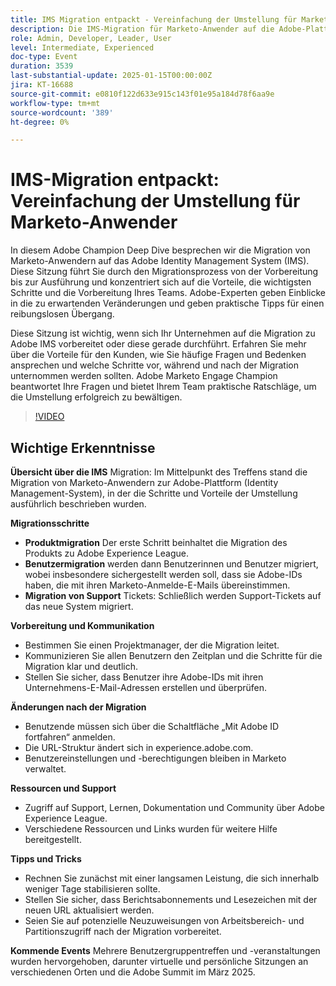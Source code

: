 ```yaml
---
title: IMS Migration entpackt - Vereinfachung der Umstellung für Marketo-Anwender
description: Die IMS-Migration für Marketo-Anwender auf die Adobe-Plattform umfasst detaillierte Schritte, Vorbereitung und Kommunikation. Dabei werden Änderungen nach der Migration vorgenommen und Ressourcen für Support und bevorstehende Events bereitgestellt.
role: Admin, Developer, Leader, User
level: Intermediate, Experienced
doc-type: Event
duration: 3539
last-substantial-update: 2025-01-15T00:00:00Z
jira: KT-16688
source-git-commit: e0810f122d633e915c143f01e95a184d78f6aa9e
workflow-type: tm+mt
source-wordcount: '389'
ht-degree: 0%

---
```



# IMS-Migration entpackt: Vereinfachung der Umstellung für Marketo-Anwender

In diesem Adobe Champion Deep Dive besprechen wir die Migration von Marketo-Anwendern auf das Adobe Identity Management System (IMS). Diese Sitzung führt Sie durch den Migrationsprozess von der Vorbereitung bis zur Ausführung und konzentriert sich auf die Vorteile, die wichtigsten Schritte und die Vorbereitung Ihres Teams. Adobe-Experten geben Einblicke in die zu erwartenden Veränderungen und geben praktische Tipps für einen reibungslosen Übergang.

Diese Sitzung ist wichtig, wenn sich Ihr Unternehmen auf die Migration zu Adobe IMS vorbereitet oder diese gerade durchführt. Erfahren Sie mehr über die Vorteile für den Kunden, wie Sie häufige Fragen und Bedenken ansprechen und welche Schritte vor, während und nach der Migration unternommen werden sollten. Adobe Marketo Engage Champion beantwortet Ihre Fragen und bietet Ihrem Team praktische Ratschläge, um die Umstellung erfolgreich zu bewältigen.

>[!VIDEO](https://video.tv.adobe.com/v/3441133/?learn=on&enablevpops)

## Wichtige Erkenntnisse

**Übersicht über die IMS** Migration: Im Mittelpunkt des Treffens stand die Migration von Marketo-Anwendern zur Adobe-Plattform (Identity Management-System), in der die Schritte und Vorteile der Umstellung ausführlich beschrieben wurden.

**Migrationsschritte**

* **Produktmigration** Der erste Schritt beinhaltet die Migration des Produkts zu Adobe Experience League.
* **Benutzermigration** werden dann Benutzerinnen und Benutzer migriert, wobei insbesondere sichergestellt werden soll, dass sie Adobe-IDs haben, die mit ihren Marketo-Anmelde-E-Mails übereinstimmen.
* **Migration von Support** Tickets: Schließlich werden Support-Tickets auf das neue System migriert.

**Vorbereitung und Kommunikation**

* Bestimmen Sie einen Projektmanager, der die Migration leitet.
* Kommunizieren Sie allen Benutzern den Zeitplan und die Schritte für die Migration klar und deutlich.
* Stellen Sie sicher, dass Benutzer ihre Adobe-IDs mit ihren Unternehmens-E-Mail-Adressen erstellen und überprüfen.

**Änderungen nach der Migration**

* Benutzende müssen sich über die Schaltfläche „Mit Adobe ID fortfahren“ anmelden.
* Die URL-Struktur ändert sich in experience.adobe.com.
* Benutzereinstellungen und -berechtigungen bleiben in Marketo verwaltet.

**Ressourcen und Support**

* Zugriff auf Support, Lernen, Dokumentation und Community über Adobe Experience League.
* Verschiedene Ressourcen und Links wurden für weitere Hilfe bereitgestellt.

**Tipps und Tricks**

* Rechnen Sie zunächst mit einer langsamen Leistung, die sich innerhalb weniger Tage stabilisieren sollte.
* Stellen Sie sicher, dass Berichtsabonnements und Lesezeichen mit der neuen URL aktualisiert werden.
* Seien Sie auf potenzielle Neuzuweisungen von Arbeitsbereich- und Partitionszugriff nach der Migration vorbereitet.

**Kommende Events** Mehrere Benutzergruppentreffen und -veranstaltungen wurden hervorgehoben, darunter virtuelle und persönliche Sitzungen an verschiedenen Orten und die Adobe Summit im März 2025.